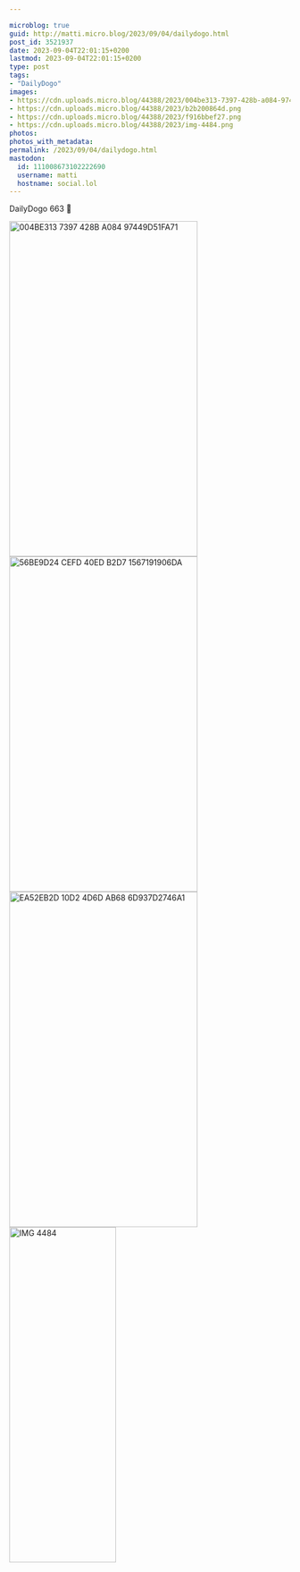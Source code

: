 ```yaml
---

microblog: true
guid: http://matti.micro.blog/2023/09/04/dailydogo.html
post_id: 3521937
date: 2023-09-04T22:01:15+0200
lastmod: 2023-09-04T22:01:15+0200
type: post
tags:
- "DailyDogo"
images:
- https://cdn.uploads.micro.blog/44388/2023/004be313-7397-428b-a084-97449d51fa71.png
- https://cdn.uploads.micro.blog/44388/2023/b2b200864d.png
- https://cdn.uploads.micro.blog/44388/2023/f916bbef27.png
- https://cdn.uploads.micro.blog/44388/2023/img-4484.png
photos:
photos_with_metadata:
permalink: /2023/09/04/dailydogo.html
mastodon:
  id: 111008673102222690
  username: matti
  hostname: social.lol
---
```

DailyDogo 663 🐶

<img src="/media/uploads/2023/004be313-7397-428b-a084-97449d51fa71.png" alt="004BE313 7397 428B A084 97449D51FA71" title="004BE313-7397-428B-A084-97449D51FA71.png" border="0" width="337" height="600" />

<img src="/media/uploads/2023/b2b200864d.png" alt="56BE9D24 CEFD 40ED B2D7 1567191906DA" title="56BE9D24-CEFD-40ED-B2D7-1567191906DA.png" border="0" width="337" height="600" />

<img src="/media/uploads/2023/f916bbef27.png" alt="EA52EB2D 10D2 4D6D AB68 6D937D2746A1" title="EA52EB2D-10D2-4D6D-AB68-6D937D2746A1.png" border="0" width="337" height="600" />

<img src="/media/uploads/2023/img-4484.png" alt="IMG 4484" title="IMG_4484.png" border="0" width="191" height="600" />
